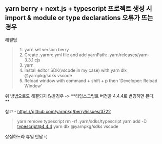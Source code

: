 ## yarn berry + next.js + typescript 프로젝트 생성 시 import & module or type declarations 오류가 뜨는 경우

해결법

> 1. yarn set version berry
> 2. Create .yarnrc.yml file and add yarnPath: .yarn/releases/yarn-3.3.1.cjs
> 3. yarn
> 4. Install editor SDK(vscode in my case) with yarn dlx @yarnpkg/sdks vscode
> 5. Reload window with command + shift + p then 'Developer: Reload Window'

위 방법으로도 해결되지 않을경우 ->
**타입스크립트 버전을 4.4.4로 변경하면 된다.
**

참고 - https://github.com/yarnpkg/berry/issues/3722

> yarn remove typescript
> rm -rf .yarn/sdks/typescript
> yarn add -D typescript@4.4.4
> yarn dlx @yarnpkg/sdks vscode

삽질하느라 휴일 반납 :(
